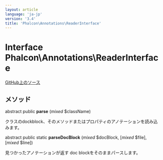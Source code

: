 ```yaml
---
layout: article
language: 'ja-jp'
version: '3.4'
title: 'Phalcon\Annotations\ReaderInterface'
---
```


# Interface **Phalcon\Annotations\ReaderInterface**

<a href="https://github.com/phalcon/cphalcon/tree/v3.4.0/phalcon/annotations/readerinterface.zep" class="btn btn-default btn-sm">GitHub上のソース</a>

## メソッド

abstract public **parse** (*mixed* $className)

クラスのdockblock、そのメソッドまたはプロパティのアノテーションを読み込みます。

abstract public static **parseDocBlock** (*mixed* $docBlock, [*mixed* $file], [*mixed* $line])

見つかったアノテーションが返す doc blockをそのままパースします。